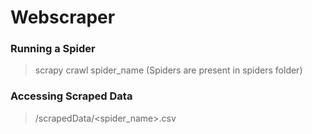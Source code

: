 # Webscraper

### Running a Spider
> scrapy crawl spider_name 
(Spiders are present in spiders folder)

### Accessing Scraped Data
> /scrapedData/<spider_name>.csv
